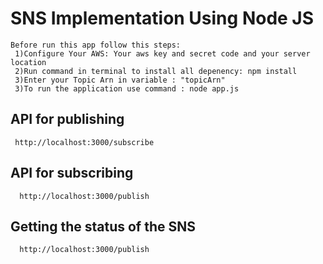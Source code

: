 # SNS Implementation Using Node JS
```
Before run this app follow this steps:
 1)Configure Your AWS: Your aws key and secret code and your server location
 2)Run command in terminal to install all depenency: npm install
 3)Enter your Topic Arn in variable : "topicArn"
 3)To run the application use command : node app.js
```
 
## API for publishing
```
 http://localhost:3000/subscribe
```

## API for subscribing
```
  http://localhost:3000/publish
```

## Getting the status of the SNS
```
  http://localhost:3000/publish
```
  
  
 
